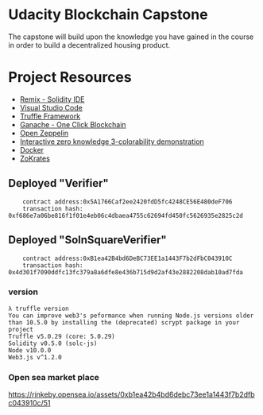 # Udacity Blockchain Capstone

The capstone will build upon the knowledge you have gained in the course in order to build a decentralized housing product.

# Project Resources

- [Remix - Solidity IDE](https://remix.ethereum.org/)
- [Visual Studio Code](https://code.visualstudio.com/)
- [Truffle Framework](https://truffleframework.com/)
- [Ganache - One Click Blockchain](https://truffleframework.com/ganache)
- [Open Zeppelin ](https://openzeppelin.org/)
- [Interactive zero knowledge 3-colorability demonstration](http://web.mit.edu/~ezyang/Public/graph/svg.html)
- [Docker](https://docs.docker.com/install/)
- [ZoKrates](https://github.com/Zokrates/ZoKrates)

## Deployed "Verifier"

```
    contract address:0x5A1766Caf2ee2420fdD5fc4248CE56E480deF706
    transaction hash: 0xf686e7a06be816f1f01e4eb06c4dbaea4755c62694fd450fc5626935e2825c2d
```

## Deployed "SolnSquareVerifier"

```
    contract address:0xB1ea42B4bd6DeBC73EE1a1443F7b2dFbC043910C
    transaction hash: 0x4d301f7090ddfc13fc379a8a6dfe8e436b715d9d2af43e2882208dab10ad7fda
```

### version

```
λ truffle version
You can improve web3's peformance when running Node.js versions older than 10.5.0 by installing the (deprecated) scrypt package in your project
Truffle v5.0.29 (core: 5.0.29)
Solidity v0.5.0 (solc-js)
Node v10.0.0
Web3.js v^1.2.0
```

### Open sea market place

https://rinkeby.opensea.io/assets/0xb1ea42b4bd6debc73ee1a1443f7b2dfbc043910c/51

